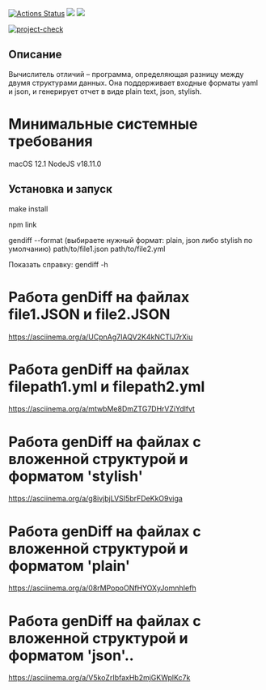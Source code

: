 [![Actions Status](https://github.com/FasTrss/frontend-project-46/workflows/hexlet-check/badge.svg)](https://github.com/FasTrss/frontend-projecmaket-46/actions)
<a href="https://codeclimate.com/github/FasTrss/frontend-project-46/maintainability"><img src="https://api.codeclimate.com/v1/badges/440f327b69cfec772aef/maintainability" /></a>
<a href="https://codeclimate.com/github/FasTrss/frontend-project-46/test_coverage"><img src="https://api.codeclimate.com/v1/badges/440f327b69cfec772aef/test_coverage" /></a>

[![project-check](https://github.com/FasTrss/frontend-project-46/actions/workflows/gendiff-check.yml/badge.svg)](https://github.com/FasTrss/frontend-project-46/actions/workflows/gendiff-check.yml)

## Описание
Вычислитель отличий – программа, определяющая разницу между двумя структурами данных. Она поддерживает входные форматы yaml и json, и генерирует отчет в виде plain text, json, stylish.
# Минимальные системные требования
macOS 12.1 NodeJS v18.11.0
## Установка и запуск
 make install

 npm link

 gendiff --format (выбираете нужный формат: plain, json либо stylish по умолчанию) path/to/file1.json path/to/file2.yml
 
 Показать справку: gendiff -h


# Работа genDiff на файлах file1.JSON и file2.JSON
https://asciinema.org/a/UCpnAg7IAQV2K4kNCTIJ7rXiu

# Работа genDiff на файлах filepath1.yml и filepath2.yml
https://asciinema.org/a/mtwbMe8DmZTG7DHrVZiYdlfvt

# Работа genDiff на файлах с вложенной структурой и форматом 'stylish'
https://asciinema.org/a/g8ivjbjLVSI5brFDeKkO9viga

# Работа genDiff на файлах с вложенной структурой и форматом 'plain'
https://asciinema.org/a/08rMPopoONfHYOXyJomnhIefh

# Работа genDiff на файлах с вложенной структурой и форматом 'json'..
https://asciinema.org/a/V5koZrIbfaxHb2mjGKWplKc7k